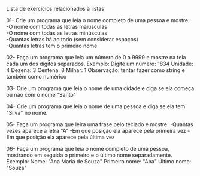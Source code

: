 Lista de exercícios relacionados à listas

01- Crie um programa que leia o nome completo de uma pessoa e mostre:<br>
-O nome com todas as letras maiúsculas<br>
-O nome com todas as letras minúsculas<br>
-Quantas letras há ao todo (sem considerar espaços)<br>
-Quantas letras tem o primeiro nome<br>

02- Faça um programa que leia um número de 0 a 9999 e mostre na tela cada um dos dígitos separados.
Exemplo:
Digite um número: 1834
Unidade: 4
Dezena: 3
Centena: 8
Milhar: 1
Observação: tentar fazer como string e também como numérico

03- Crie um programa que leia o nome de uma cidade e diga se ela começa ou não com o nome "Santo"

04- Crie um programa que leia o nome de uma pessoa e diga se ela tem "Silva" no nome.

05- Faça um programa que leira uma frase pelo teclado e mostre:
-Quantas vezes aparece a letra "A"
-Em que posição ela aparece pela primeira vez
-Em que posição ela aparece pela última vez

06- Faça um programa que leia o nome completo de uma pessoa, mostrando em seguida o primeiro e o último nome separadamente.
Exemplo:
Nome: "Ana Maria de Souza"
Primeiro nome: "Ana"
Último nome: "Souza"
